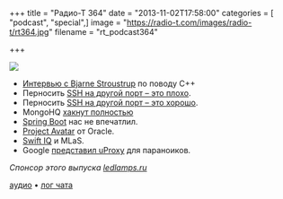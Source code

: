 +++
title = "Радио-Т 364"
date = "2013-11-02T17:58:00"
categories = [ "podcast", "special",]
image = "https://radio-t.com/images/radio-t/rt364.jpg"
filename = "rt_podcast364"

+++

![](https://radio-t.com/images/radio-t/rt364.jpg)

* [Интервью с Bjarne Stroustrup](http://electronicdesign.com/dev-tools/interview-bjarne-stroustrup-discusses-c) по поводу C++
* Перносить [SSH на другой порт – это плохо](http://www.adayinthelifeof.nl/2012/03/12/why-putting-ssh-on-another-port-than-22-is-bad-idea/).
* Перносить [SSH на другой порт – это хорошо](http://www.danielmiessler.com/blog/putting-ssh-another-port-good-idea).
* MongoHQ [хакнут полностью](http://security.mongohq.com/notice)
* [Spring Boot](http://spring.io/blog/2013/08/06/spring-boot-simplifying-spring-for-everyone) нас не впечатлил.
* [Project Avatar](http://www.infoq.com/news/2013/09/oracle-unveils-avatar) от Oracle.
* [Swift IQ](http://blog.programmableweb.com/2013/11/01/machine-learning-as-a-service-swift-iq-predicts-the-future/) и MLаS.
* Google [представил uProxy](http://www.engadget.com/2013/10/21/google-ideas-uproxy/) для параноиков.

_Спонсор этого выпуска [ledlamps.ru](http://ledlamps.ru)_

[аудио](http://cdn.radio-t.com/rt_podcast364.mp3) • [лог чата](http://chat.radio-t.com/logs/radio-t-364.html)
<audio src="http://cdn.radio-t.com/rt_podcast364.mp3" preload="none"></audio>